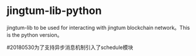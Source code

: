 # jingtum-lib-python
jingtum-lib to be used for interacting with jingtum blockchain network。This is the python version。

#20180530为了支持异步消息机制引入了schedule模块